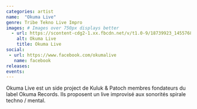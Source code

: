 ```yaml
---
categories: artist
name:  "Okuma Live"
genre: Tribe Tekno Live Impro
images: # Images over 750px displays better
  - url: https://scontent-cdg2-1.xx.fbcdn.net/v/t1.0-9/18739923_1455768094484772_3460815605532673583_n.jpg?oh=cede459d98535b91268fb9fbcedc6d58&oe=5A506073
    alt: Okuma Live
    title: Okuma Live
social:
 - url: https://www.facebook.com/okumalive
   name: facebook
releases:
events:
---
```

Okuma Live est un side project de Kuluk & Patoch membres fondateurs du label Okuma Records. Ils proposent un live improvisé aux sonorités spirale techno / mental.
